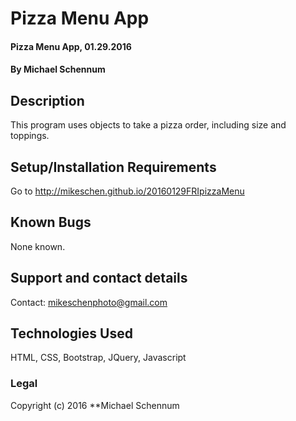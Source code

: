 # Pizza Menu App

#### Pizza Menu App, 01.29.2016

#### By Michael Schennum

## Description

This program uses objects to take a pizza order, including size and toppings.

## Setup/Installation Requirements

Go to http://mikeschen.github.io/20160129FRIpizzaMenu

## Known Bugs

None known.

## Support and contact details

Contact: mikeschenphoto@gmail.com

## Technologies Used
HTML,
CSS,
Bootstrap,
JQuery,
Javascript

### Legal
Copyright (c) 2016 **Michael Schennum
